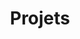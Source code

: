 ---
title: Projets
summary: Voici tous mes `projets` en lien avec le numérique !
description: Voici tous mes projets en lien avec le numérique !
---
